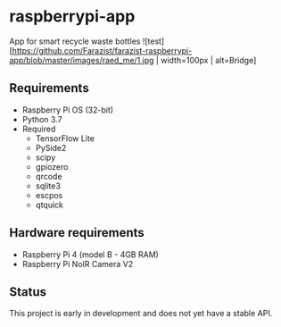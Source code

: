 # raspberrypi-app
App for smart recycle waste bottles
![test][https://github.com/Farazist/farazist-raspberrypi-app/blob/master/images/raed_me/1.jpg | width=100px | alt=Bridge]

## Requirements
* Raspberry Pi OS (32-bit)
* Python 3.7
* Required
  * TensorFlow Lite
  * PySide2
  * scipy
  * gpiozero
  * qrcode
  * sqlite3
  * escpos
  * qtquick
## Hardware requirements
 * Raspberry Pi 4 (model B - 4GB RAM)
 * Raspberry Pi NoIR Camera V2
## Status
This project is early in development and does not yet have a stable API.
  
